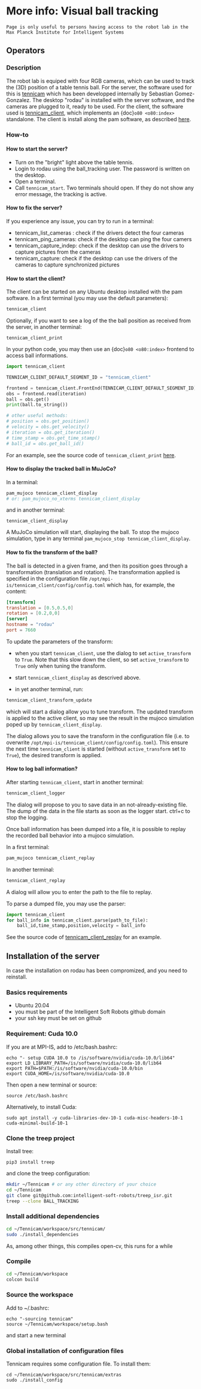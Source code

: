 # More info: Visual ball tracking

```{note}
Page is only useful to persons having access to the robot lab in the Max Planck Institute for Intelligent Systems
```

## Operators

### Description

The robot lab is equiped with four RGB cameras, which can be used to track the (3D) position of a table tennis ball.
For the server, the software used for this is [tennicam](https://github.com/intelligent-soft-robots/tennicam) which has been developped internally by Sebastian Gomez-Gonzalez.
The desktop "rodau" is installed with the server software, and the cameras are plugged to it, ready to be used.
For the client, the software used is [tennicam_client](https://github.com/intelligent-soft-robots/tennicam_client),
which implements an {doc}`o80 <o80:index>` standalone. The client is install along the pam software, as described [here](A1_overview_and_installation). 

### How-to

#### How to start the server?

- Turn on the "bright" light above the table tennis. 
- Login to rodau using the ball_tracking user. The password is written on the desktop.
- Open a terminal.
- Call ```tennicam_start```. Two terminals should open. If they do not show any error message, the tracking is active.

#### How to fix the server?

If you experience any issue, you can try to run in a terminal:

- tennicam_list_cameras : check if the drivers detect the four cameras
- tennicam_ping_cameras: check if the desktop can ping the four camers
- tennicam_capture_indep: check if the desktop can use the drivers to capture pictures from the cameras
- tennicam_capture: check if the desktop can use the drivers of the cameras to capture synchronized pictures

#### How to start the client?

The client can be started on any Ubuntu desktop installed with the pam software.
In a first terminal (you may use the default parameters):

```bash
tennicam_client
```

Optionally, if you want to see a log of the the ball position as received from the server,
in another terminal:

```
tennicam_client_print
```

In your python code, you may then use an {doc}`o80 <o80:index>` frontend
to access ball informations.

```python
import tennicam_client

TENNICAM_CLIENT_DEFAULT_SEGMENT_ID = "tennicam_client"

frontend = tennicam_client.FrontEnd(TENNICAM_CLIENT_DEFAULT_SEGMENT_ID)
obs = frontend.read(iteration)
ball = obs.get()
print(ball.to_string())

# other useful methods:
# position = obs.get_position()
# velocity = obs.get_velocity()
# iteration = obs.get_iteration()
# time_stamp = obs.get_time_stamp()
# ball_id = obs.get_ball_id()

```

For an example, see the source code of ```tennicam_client_print``` [here](https://github.com/intelligent-soft-robots/tennicam_client/blob/master/bin/tennicam_client_print).


#### How to display the tracked ball in MuJoCo?

In a terminal:

```bash
pam_mujoco tennicam_client_display
# or: pam_mujoco_no_xterms tennicam_client_display
```

and in another terminal:

```
tennicam_client_display
```

A MuJoCo simulation will start, displaying the ball.
To stop the mujoco simulation, type in any terminal ```pam_mujoco_stop tennicam_client_display```.

#### How to fix the transform of the ball?

The ball is detected in a given frame, and then its position goes through a transformation (translation and rotation).
The transformation applied is specified in the configuration file ```/opt/mpi-is/tennicam_client/config/config.toml```
which has, for example, the content:

```toml
[transform]
translation = [0.5,0.5,0]
rotation = [0.2,0,0]
[server]
hostname = "rodau"
port = 7660
```

To update the parameters of the transform:

- when you start ```tennicam_client```, use the dialog to set ```active_transform``` to ```True```.
Note that this slow down the client, so set ```active_transform``` to ```True``` only when tuning the transform.

- start ```tennicam_client_display``` as descrived above.

- in yet another terminal, run:

```bash
tennicam_client_transform_update
```

which will start a dialog allow you to tune transform. The updated transform is applied to the active client, so
may see the result in the mujoco simulation poped up by ```tennicam_client_display```.

The dialog allows you to save the transform in the configuration file (i.e. to overwrite ```/opt/mpi-is/tennicam_client/config/config.toml```).
This ensure the next time ```tennicam_client``` is started (without ```active_transform``` set to ```True```), the desired transform is applied. 

#### How to log ball information?

After starting ```tennicam_client```, start in another terminal:

```bash
tennicam_client_logger
```
The dialog will propose to you to save data in an not-already-existing file. 
The dump of the data in the file starts as soon as the logger start.
ctrl+c to stop the logging.

Once ball information has been dumped into a file, it is possible to replay the recorded ball behavior into a mujoco simulation.

In a first terminal:

```bash
pam_mujoco tennicam_client_replay
```

In another terminal:

```bash
tennicam_client_replay
```

A dialog will allow you to enter the path to the file to replay.

To parse a dumped file, you may use the parser:

```python
import tennicam_client
for ball_info in tennicam_client.parse(path_to_file):
    ball_id,time_stamp,position,velocity = ball_info 
```

See the source code of [tennicam_client_replay](https://github.com/intelligent-soft-robots/tennicam_client/blob/master/bin/tennicam_client_replay.py) for an example.


## Installation of the server

In case the installation on rodau has been compromized, and you need to reinstall.

### Basics requirements

- Ubuntu 20.04
- you must be part of the Intelligent Soft Robots github domain
- your ssh key must be set on github

### Requirement: Cuda 10.0

If you are at MPI-IS, add to /etc/bash.bashrc:

```
echo "- setup CUDA 10.0 to /is/software/nvidia/cuda-10.0/lib64"
export LD_LIBRARY_PATH=/is/software/nvidia/cuda-10.0/lib64
export PATH=$PATH:/is/software/nvidia/cuda-10.0/bin
export CUDA_HOME=/is/software/nvidia/cuda-10.0
```

Then open a new terminal or source:

```
source /etc/bash.bashrc
```

Alternatively, to install Cuda:

```
sudo apt install -y cuda-libraries-dev-10-1 cuda-misc-headers-10-1 cuda-minimal-build-10-1
```

### Clone the treep project

Install tree:

```
pip3 install treep
```

and clone the treep configuration:

```bash
mkdir ~/Tennicam # or any other directory of your choice
cd ~/Tennicam
git clone git@github.com:intelligent-soft-robots/treep_isr.git
treep --clone BALL_TRACKING
```

### Install additional dependencies

```bash
cd ~/Tennicam/workspace/src/tennicam/
sudo ./install_dependencies
```

As, among other things, this compiles open-cv, this runs for a while

### Compile

```bash
cd ~/Tennicam/workspace
colcon build
```

### Source the workspace

Add to ~/.bashrc:

```
echo "-sourcing tennicam"
source ~/Tennicam/workspace/setup.bash
```

and start a new terminal

### Global installation of configuration files

Tennicam requires some configuration file. To install them:

```
cd ~/Tennicam/workspace/src/tennicam/extras
sudo ./install_config
```


